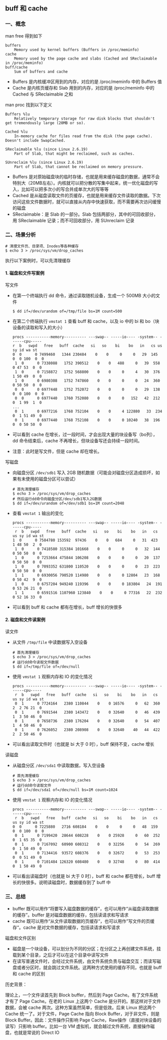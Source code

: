 ## buff 和 cache

### 一、概念

man free 得到如下

```
buffers
	Memory used by kernel buffers (Buffers in /proc/meminfo)
cache  
	Memory used by the page cache and slabs (Cached and SReclaimable in /proc/meminfo)
buff/cache
	Sum of buffers and cache
```

- Buffers 是内核缓冲区用到的内存，对应的是 /proc/meminfo 中的 Buffers 值
- Cache 是内核页缓存和 Slab 用到的内存，对应的是 /proc/meminfo 中的 Cached 与 SReclaimable 之和

 man proc 找到以下定义 

```
Buffers %lu
	Relatively temporary storage for raw disk blocks that shouldn't get tremendously large (20MB or so).

Cached %lu
	In-memory cache for files read from the disk (the page cache).  Doesn't include SwapCached.

SReclaimable %lu (since Linux 2.6.19)
	Part of Slab, that might be reclaimed, such as caches.

SUnreclaim %lu (since Linux 2.6.19)
	Part of Slab, that cannot be reclaimed on memory pressure.
```

- Buffers 是对原始磁盘块的临时存储，也就是用来缓存磁盘的数据，通常不会特别大（20MB左右）。内核就可以把分散的写集中起来，统一优化磁盘的写入，比如可以把多次小的写合并成单次大的写等等
- Cached 是从磁盘读取文件的页缓存，也就是用来缓存文件读取的数据。下次访问这些文件数据时，就可以直接从内存中快速获取，而不需要再次访问缓慢的磁盘
- SReclaimable：是 Slab 的一部分。Slab 包括两部分，其中的可回收部分，用 SReclaimable 记录；而不可回收部分，用 SUnreclaim 记录

### 二、场景分析

```
# 清理文件页、目录项、Inodes等各种缓存
$ echo 3 > /proc/sys/vm/drop_caches
```

执行以下案例时，可以先清理缓存

#### 1. 磁盘和文件写案例

写文件

- 在第一个终端执行 dd 命令，通过读取随机设备，生成一个 500MB 大小的文件

    ```
    $ dd if=/dev/urandom of=/tmp/file bs=1M count=500
    ```

- 在第二个终端执行 `vmstat 1` 查看 buff 和 cache，以及 io 中的 bi 和 bo（块设备的读取和写入的大小）

    ```
    procs -----------memory---------- ---swap-- -----io---- -system-- ------cpu-----
    r  b   swpd   free   buff  cache   si   so    bi    bo   in   cs us sy id wa st
    0  0      0 7499460   1344 230484    0    0     0     0   29  145  0  0 100  0  0
     1  0      0 7338088   1752 390512    0    0   488     0   39  558  0 47 53  0  0
     1  0      0 7158872   1752 568800    0    0     0     4   30  376  1 50 49  0  0
     1  0      0 6980308   1752 747860    0    0     0     0   24  360  0 50 50  0  0
     0  0      0 6977448   1752 752072    0    0     0     0   29  138  0  0 100  0  0
     0  0      0 6977440   1760 752080    0    0     0   152   42  212  0  1 99  1  0
    ...
     0  1      0 6977216   1768 752104    0    0     4 122880   33  234  0  1 51 49  0
     0  1      0 6977440   1768 752108    0    0     0 10240   38  196  0  0 50 50  0
    ```

- 可以看到 cache 在增长，过一段时间，才会出现大量的块设备写（bo列），dd 命令结束后，cache 不再增长，但块设备写还会持续一段时间。

- 注意：此时是写文件，但是 cache 却在增长。

写磁盘

- 向磁盘分区 `/dev/sdb1` 写入 2GB 随机数据（可能会对磁盘分区造成损坏，如果有未使用的磁盘分区可以尝试）

    ```
    # 首先清理缓存
    $ echo 3 > /proc/sys/vm/drop_caches
    # 然后运行dd命令向磁盘分区/dev/sdb1写入2G数据
    $ dd if=/dev/urandom of=/dev/sdb1 bs=1M count=2048
    ```

- 查看 `vmstat 1` 输出的变化

    ```
    procs -----------memory---------- ---swap-- -----io---- -system-- ------cpu-----
     r  b   swpd   free   buff  cache   si   so    bi    bo   in   cs us sy id wa st
    1  0      0 7584780 153592  97436    0    0   684     0   31  423  1 48 50  2  0
     1  0      0 7418580 315384 101668    0    0     0     0   32  144  0 50 50  0  0
     1  0      0 7253664 475844 106208    0    0     0     0   20  137  0 50 50  0  0
     1  0      0 7093352 631800 110520    0    0     0     0   23  223  0 50 50  0  0
     1  1      0 6930056 790520 114980    0    0     0 12804   23  168  0 50 42  9  0
     1  0      0 6757204 949240 119396    0    0     0 183804   24  191  0 53 26 21  0
     1  1      0 6591516 1107960 123840    0    0     0 77316   22  232  0 52 16 33  0
    ```

- 可以看到 buff 和 cache 都有在增长，buff 增长的快很多

#### 2. 磁盘和文件读案例

读文件

- 从文件 `/tmp/file` 中读数据写入空设备

    ```
    # 首先清理缓存
    $ echo 3 > /proc/sys/vm/drop_caches
    # 运行dd命令读取文件数据
    $ dd if=/tmp/file of=/dev/null
    ```

- 使用 `vmstat 1` 观察内存和 IO 的变化情况

    ```
    procs -----------memory---------- ---swap-- -----io---- -system-- ------cpu-----
     r  b   swpd   free   buff  cache   si   so    bi    bo   in   cs us sy id wa st
     0  1      0 7724164   2380 110844    0    0 16576     0   62  360  2  2 76 21  0
     0  1      0 7691544   2380 143472    0    0 32640     0   46  439  1  3 50 46  0
     0  1      0 7658736   2380 176204    0    0 32640     0   54  407  1  4 50 46  0
     0  1      0 7626052   2380 208908    0    0 32640    40   44  422  2  2 50 46  0
    ```

- 可以看出读取文件时（也就是 bi 大于 0 时），buff 保持不变，cache 增长

读磁盘

- 从磁盘分区 `/dev/sda1` 中读取数据，写入空设备

    ```
    # 首先清理缓存
    $ echo 3 > /proc/sys/vm/drop_caches
    # 运行dd命令读取文件
    $ dd if=/dev/sda1 of=/dev/null bs=1M count=1024
    ```

- 使用 `vmstat 1` 观察内存和 IO 的变化情况

    ```
    procs -----------memory---------- ---swap-- -----io---- -system-- ------cpu-----
     r  b   swpd   free   buff  cache   si   so    bi    bo   in   cs us sy id wa st
    0  0      0 7225880   2716 608184    0    0     0     0   48  159  0  0 100  0  0
     0  1      0 7199420  28644 608228    0    0 25928     0   60  252  0  1 65 35  0
     0  1      0 7167092  60900 608312    0    0 32256     0   54  269  0  1 50 49  0
     0  1      0 7134416  93572 608376    0    0 32672     0   53  253  0  0 51 49  0
     0  1      0 7101484 126320 608480    0    0 32748     0   80  414  0  1 50 49  0
    ```

- 可以看出读磁盘时（也就是 bi 大于 0 时），buff 和 cache 都在增长，buff 增长的快很多。说明读磁盘时，数据缓存到了 buff 中

### 三、总结

- buffer 既可以用作“将要写入磁盘数据的缓存”，也可以用作“从磁盘读取数据的缓存”。buffer 是对磁盘数据的缓存，包括读请求和写请求
- cache 既可以用作“从文件读取数据的页缓存“，也可以用作”写文件的页缓存“。cache 是对文件数据的缓存，包括读请求和写请求

磁盘和文件区别

- 磁盘是一个块设备，可以划分为不同的分区；在分区之上再创建文件系统，挂载到某个目录，之后才可以在这个目录中读写文件
- 在读写普通文件时，会经过文件系统，由文件系统负责与磁盘交互；而读写磁盘或者分区时，就会跳过文件系统。这两种方式使用的缓存不同，也就是 buff 和 cache 的区别

历史背景：

理论上，一个文件读首先到 Block buffer，然后到 Page Cache。有了文件系统才有了 Page Cache。在老的 Linux 上这两个 Cache 是分开的。那这样对于文件数据，会被 cache 两次。这种方案虽然简单，但是低效。后来 Linux 把这两个 Cache 统一了。对于文件，Page Cache 指向 Block Buffer，对于非文件，则是 Block Buffer。因此：文件操作只影响 Page Cache，Raw操作（直接对块设备的读写）只影响 buffer。比如一台 VM 虚拟机，就会越过文件系统，直接操作磁盘，也就是常说的 Direct IO 